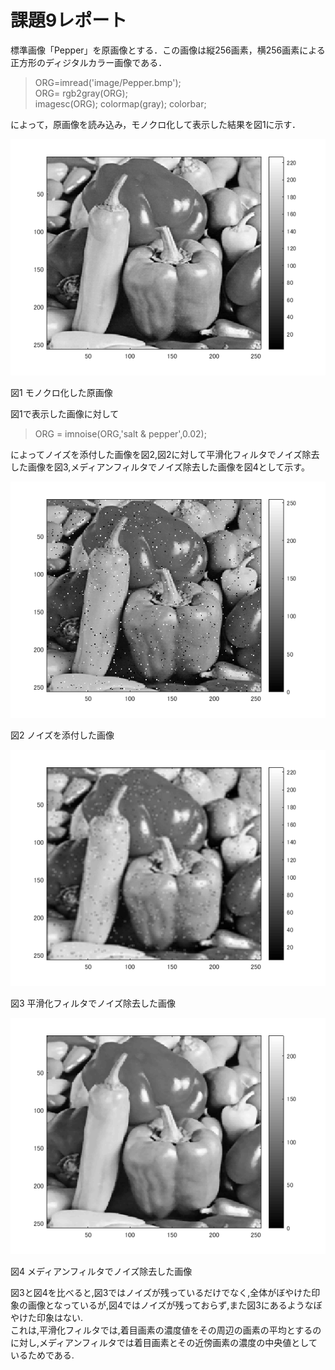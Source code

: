 # 課題9レポート

標準画像「Pepper」を原画像とする．この画像は縦256画素，横256画素による正方形のディジタルカラー画像である．

> ORG=imread('image/Pepper.bmp');  
> ORG= rgb2gray(ORG);  
> imagesc(ORG); colormap(gray); colorbar;

によって，原画像を読み込み，モノクロ化して表示した結果を図1に示す．

![モノクロ化した原画像](https://github.com/Shalter774/lecture_image_processing/blob/master/work09_res/0_mono.png)  

図1 モノクロ化した原画像

図1で表示した画像に対して

> ORG = imnoise(ORG,'salt & pepper',0.02);

によってノイズを添付した画像を図2,図2に対して平滑化フィルタでノイズ除去した画像を図3,メディアンフィルタでノイズ除去した画像を図4として示す。

![ノイズ添付](https://github.com/Shalter774/lecture_image_processing/blob/master/work09_res/1_noise.png)  

図2 ノイズを添付した画像

![平滑化](https://github.com/Shalter774/lecture_image_processing/blob/master/work09_res/2_filter1.png)  

図3 平滑化フィルタでノイズ除去した画像

![メディアンフィルタ](https://github.com/Shalter774/lecture_image_processing/blob/master/work09_res/3_filter2.png)  

図4 メディアンフィルタでノイズ除去した画像

図3と図4を比べると,図3ではノイズが残っているだけでなく,全体がぼやけた印象の画像となっているが,図4ではノイズが残っておらず,また図3にあるようなぼやけた印象はない.  
これは,平滑化フィルタでは,着目画素の濃度値をその周辺の画素の平均とするのに対し,メディアンフィルタでは着目画素とその近傍画素の濃度の中央値としているためである.
